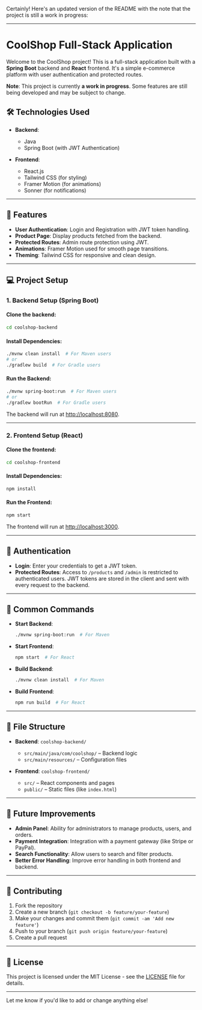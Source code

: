 Certainly! Here's an updated version of the README with the note that the project is still a work in progress:

---

# CoolShop Full-Stack Application

Welcome to the CoolShop project! This is a full-stack application built with a **Spring Boot** backend and **React** frontend. It's a simple e-commerce platform with user authentication and protected routes.

**Note**: This project is currently **a work in progress**. Some features are still being developed and may be subject to change.

## 🛠️ Technologies Used

- **Backend**:
  - Java
  - Spring Boot (with JWT Authentication)
  
- **Frontend**:
  - React.js
  - Tailwind CSS (for styling)
  - Framer Motion (for animations)
  - Sonner (for notifications)

---

## 🚀 Features

- **User Authentication**: Login and Registration with JWT token handling.
- **Product Page**: Display products fetched from the backend.
- **Protected Routes**: Admin route protection using JWT.
- **Animations**: Framer Motion used for smooth page transitions.
- **Theming**: Tailwind CSS for responsive and clean design.

---

## 💻 Project Setup

### 1. **Backend Setup (Spring Boot)**

#### Clone the backend:

```bash
cd coolshop-backend
```

#### Install Dependencies:

```bash
./mvnw clean install  # For Maven users
# or
./gradlew build  # For Gradle users
```

#### Run the Backend:

```bash
./mvnw spring-boot:run  # For Maven users
# or
./gradlew bootRun  # For Gradle users
```

The backend will run at [http://localhost:8080](http://localhost:8080).

---

### 2. **Frontend Setup (React)**

#### Clone the frontend:

```bash
cd coolshop-frontend
```

#### Install Dependencies:

```bash
npm install
```

#### Run the Frontend:

```bash
npm start
```

The frontend will run at [http://localhost:3000](http://localhost:3000).

---

## 🔐 Authentication

- **Login**: Enter your credentials to get a JWT token.
- **Protected Routes**: Access to `/products` and `/admin` is restricted to authenticated users. JWT tokens are stored in the client and sent with every request to the backend.

---

## 🔄 Common Commands

- **Start Backend**:
  ```bash
  ./mvnw spring-boot:run  # For Maven
  ```

- **Start Frontend**:
  ```bash
  npm start  # For React
  ```

- **Build Backend**:
  ```bash
  ./mvnw clean install  # For Maven
  ```

- **Build Frontend**:
  ```bash
  npm run build  # For React
  ```

---

## 📂 File Structure

- **Backend**: `coolshop-backend/`
  - `src/main/java/com/coolshop/` – Backend logic
  - `src/main/resources/` – Configuration files

- **Frontend**: `coolshop-frontend/`
  - `src/` – React components and pages
  - `public/` – Static files (like `index.html`)

---

## 📝 Future Improvements

- **Admin Panel**: Ability for administrators to manage products, users, and orders.
- **Payment Integration**: Integration with a payment gateway (like Stripe or PayPal).
- **Search Functionality**: Allow users to search and filter products.
- **Better Error Handling**: Improve error handling in both frontend and backend.

---

## 🤝 Contributing

1. Fork the repository
2. Create a new branch (`git checkout -b feature/your-feature`)
3. Make your changes and commit them (`git commit -am 'Add new feature'`)
4. Push to your branch (`git push origin feature/your-feature`)
5. Create a pull request

---

## 📄 License

This project is licensed under the MIT License - see the [LICENSE](LICENSE) file for details.

---

Let me know if you'd like to add or change anything else!
